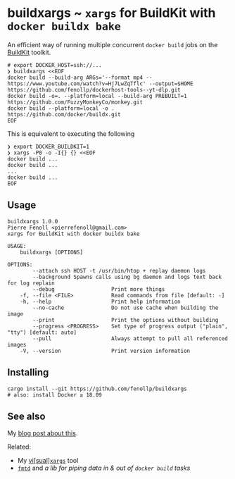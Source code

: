 # buildxargs ~ `xargs` for BuildKit with `docker buildx bake`

An efficient way of running multiple concurrent `docker build` jobs on the [BuildKit](https://github.com/moby/buildkit) toolkit.

```shell
# export DOCKER_HOST=ssh://...
❯ buildxargs <<EOF
docker build --build-arg ARGs='--format mp4 -- https://www.youtube.com/watch?v=Hj7LwZqTflc' --output=$HOME https://github.com/fenollp/dockerhost-tools--yt-dlp.git
docker build -o=. --platform=local --build-arg PREBUILT=1 https://github.com/FuzzyMonkeyCo/monkey.git
docker build --platform=local -o . https://github.com/docker/buildx.git
EOF
```

This is equivalent to executing the following
```shell
❯ export DOCKER_BUILDKIT=1
❯ xargs -P0 -o -I{} {} <<EOF
docker build ...
docker build ...
...
docker build ...
EOF
```

## Usage

```shell
buildxargs 1.0.0
Pierre Fenoll <pierrefenoll@gmail.com>
xargs for BuildKit with docker buildx bake

USAGE:
    buildxargs [OPTIONS]

OPTIONS:
        --attach ssh HOST -t /usr/bin/htop + replay daemon logs
        --background Spawns calls using bg daemon and logs text back for log replain
        --debug                  Print more things
    -f, --file <FILE>            Read commands from file [default: -]
    -h, --help                   Print help information
        --no-cache               Do not use cache when building the image
        --print                  Print the options without building
        --progress <PROGRESS>    Set type of progress output ("plain", "tty") [default: auto]
        --pull                   Always attempt to pull all referenced images
    -V, --version                Print version information
```

## Installing

```shell
cargo install --git https://github.com/fenollp/buildxargs
# also: install Docker ≥ 18.09
```

## See also

My [blog post about this](https://fenollp.github.io/buildxargs_xargs_for_buildkit).

Related:
* My [vi[sual]`xargs`](https://fenollp.github.io/vixargs-visual-xargs) tool
* [`fmtd`](https://fenollp.github.io/a_simple_framework_for_universal_tools) and *a lib for piping data in & out of `docker build` tasks*
